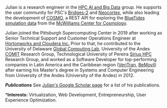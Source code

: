 Julian is a research engineer in the [HPC AI and Big
Data](http://cmu.edu/psc/aibd) group. He supports the user community
for PSC's [Bridges-2](https://www.psc.edu/bridges-2) and
[Neocortex](https://www.cmu.edu/psc/aibd/neocortex/), while also
leading the development of
[COSMO](https://www.cmu.edu/cosmology/news/articles/2020-05-15_seed-grant-recipients.html),
a REST API for exploring the [BlueTides simulation
data](http://bluetides-project.org/) from the [McWilliams Center for
Cosmology](https://www.cmu.edu/cosmology/).

Julian joined the Pittsburgh Supercomputing Center in 2019 after
working as Senior Technical Support and Customer Operations Engineer
at [Hortonworks and Cloudera Inc.](https://www.cloudera.com/) Prior to
that, he contributed to the University of Delaware [Global Computing
Lab](https://globalcomputing.group/), University of the Andes
[COMIT](https://sistemas.uniandes.edu.co/en/research/groups/comit-en)
Research Group, Technological University of Pereira [Sirius
HPC](https://sirius.utp.edu.co/) Research Group, and worked as a
Software Developer for top-performing companies in Latin America and
the Caribbean region ([VeriTran](https://www.veritran.com/),
[BeMovil](https://www.bemovil.net/)) after earning his Master's degree
in Systems and Computer Engineering from University of the Andes
(University of the Andes) in 2012.

***Publications***
See [Julian's Google Scholar page](https://scholar.google.com/citations?user=F9CRNeYAAAAJ) for a list of his publications.

***Interests:** Virtualization, Web Development, Entrepreneurship, User Experience Optimization.
